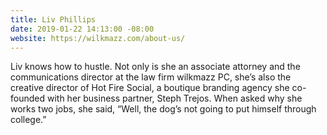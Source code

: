 ```yaml
---
title: Liv Phillips
date: 2019-01-22 14:13:00 -08:00
website: https://wilkmazz.com/about-us/
---
```


Liv knows how to hustle. Not only is she an associate attorney and the communications director at the law firm wilkmazz PC, she’s also the creative director of Hot Fire Social, a boutique branding agency she co-founded with her business partner, Steph Trejos. When asked why she works two jobs, she said, “Well, the dog’s not going to put himself through college.” 